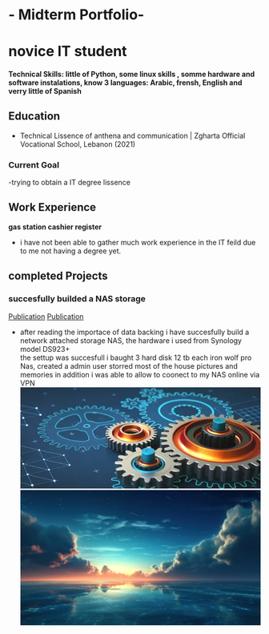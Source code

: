 # - Midterm Portfolio-
#  novice IT student 

#### Technical Skills: little of Python, some linux skills , somme hardware and software instalations, know 3 languages: Arabic, frensh, English and verry little of Spanish

## Education
- Technical Lissence of anthena and communication | Zgharta Official Vocational School, Lebanon (2021)							       		

### Current Goal
-trying to obtain a IT degree lissence 

## Work Experience
**gas station cashier register**
- i have not been able to gather much work experience in the IT feild due to me not having a degree yet.

## completed Projects
### succesfully builded a NAS storage 
[Publication](https://www.synology.com/en-us/)
[Publication](https://www.seagate.com/products/nas-drives/ironwolf-pro-hard-drive/)
- after reading the importace of data backing i have succesfully build a network attached storage NAS, the hardware i used from Synology model DS923+   
  the settup was succesfull i baught 3 hard disk 12 tb each iron wolf pro Nas, created a admin user storred most of the house pictures and memories in addition i was able to   allow to coonect to my NAS online via VPN
![gears](assets/istockphoto-1415253296-170667a.webp)
![space](assets/Sky-Meets-The-Sea-AI-Generated-4K-Wallpaper-1024x576.webp)
